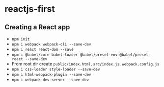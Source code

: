 # reactjs-first
## Creating a React app

- ``npm init``
- ``npm i webpack webpack-cli --save-dev``
- ``npm i react react-dom --save``
- ``npm i @babel/core babel-loader @babel/preset-env @babel/preset-react --save-dev``
- From root dir create ``public/index.html``, ``src/index.js``, ``webpack.config.js``
- ``npm i css-loader style-loader --save-dev``
-  ``npm i html-webpack-plugin --save-dev``
- ``npm i webpack-dev-server --save-dev``
